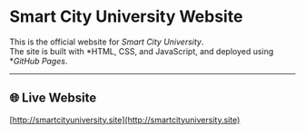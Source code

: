 # Smart City University Website

This is the official website for *Smart City University*.  
The site is built with *HTML, CSS, and JavaScript, and deployed using **GitHub Pages*.

---

## 🌐 Live Website
[http://smartcityuniversity.site](http://smartcityuniversity.site)
